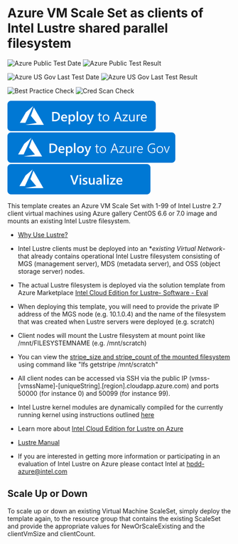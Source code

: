# Azure VM Scale Set as clients of Intel Lustre shared parallel filesystem

![Azure Public Test Date](https://azurequickstartsservice.blob.core.windows.net/badges/intel-lustre-clients-vmss-centos/PublicLastTestDate.svg)
![Azure Public Test Result](https://azurequickstartsservice.blob.core.windows.net/badges/intel-lustre-clients-vmss-centos/PublicDeployment.svg)

![Azure US Gov Last Test Date](https://azurequickstartsservice.blob.core.windows.net/badges/intel-lustre-clients-vmss-centos/FairfaxLastTestDate.svg)
![Azure US Gov Last Test Result](https://azurequickstartsservice.blob.core.windows.net/badges/intel-lustre-clients-vmss-centos/FairfaxDeployment.svg)

![Best Practice Check](https://azurequickstartsservice.blob.core.windows.net/badges/intel-lustre-clients-vmss-centos/BestPracticeResult.svg)
![Cred Scan Check](https://azurequickstartsservice.blob.core.windows.net/badges/intel-lustre-clients-vmss-centos/CredScanResult.svg)

[![Deploy To Azure](https://raw.githubusercontent.com/Azure/azure-quickstart-templates/master/1-CONTRIBUTION-GUIDE/images/deploytoazure.svg?sanitize=true)](https://portal.azure.com/#create/Microsoft.Template/uri/https%3A%2F%2Fraw.githubusercontent.com%2FAzure%2Fazure-quickstart-templates%2Fmaster%2Fintel-lustre-clients-vmss-centos%2Fazuredeploy.json)
[![Deploy To Azure US Gov](https://raw.githubusercontent.com/Azure/azure-quickstart-templates/master/1-CONTRIBUTION-GUIDE/images/deploytoazuregov.svg?sanitize=true)](https://portal.azure.us/#create/Microsoft.Template/uri/https%3A%2F%2Fraw.githubusercontent.com%2FAzure%2Fazure-quickstart-templates%2Fmaster%2Fintel-lustre-clients-vmss-centos%2Fazuredeploy.json)
[![Visualize](https://raw.githubusercontent.com/Azure/azure-quickstart-templates/master/1-CONTRIBUTION-GUIDE/images/visualizebutton.svg?sanitize=true)](http://armviz.io/#/?load=https%3A%2F%2Fraw.githubusercontent.com%2FAzure%2Fazure-quickstart-templates%2Fmaster%2Fintel-lustre-clients-vmss-centos%2Fazuredeploy.json)

This template creates an Azure VM Scale Set with 1-99 of Intel Lustre 2.7 client virtual machines using Azure gallery CentOS 6.6 or 7.0 image and mounts an existing Intel Lustre filesystem.

- [Why Use Lustre?](https://wiki.hpdd.intel.com/display/PUB/Why+Use+Lustre)

- Intel Lustre clients must be deployed into an **existing Virtual Network*- that already contains operational Intel Lustre filesystem consisting of MGS (management server), MDS (metadata server), and OSS (object storage server) nodes.

- The actual Lustre filesystem is deployed via the solution template from Azure Marketplace [Intel Cloud Edition for Lustre- Software - Eval](https://azure.microsoft.com/en-us/marketplace/partners/intel/)

- When deploying this template, you will need to provide the private IP address of the MGS node (e.g. 10.1.0.4) and the name of the filesystem that was created when Lustre servers were deployed (e.g. scratch)

- Client nodes will mount the Lustre filesystem at mount point like /mnt/FILESYSTEMNAME (e.g. /mnt/scratch)

- You can view the [stripe_size and stripe_count of the mounted filesystem](https://build.hpdd.intel.com/job/lustre-manual/lastSuccessfulBuild/artifact/lustre_manual.xhtml#idp5145472) using command like "lfs getstripe /mnt/scratch"

- All client nodes can be accessed via SSH via the public IP (vmss-[vmssName]-[uniqueString].[region].cloudapp.azure.com) and ports 50000 (for instance 0) and 50099 (for instance 99).

- Intel Lustre kernel modules are dynamically compiled for the currently running kernel using instructions outlined [here](https://wiki.hpdd.intel.com/display/PUB/Rebuilding+the+Lustre-client+rpms+for+a+new+kernel)

- Learn more about [Intel Cloud Edition for Lustre on Azure](https://wiki.hpdd.intel.com/display/PUB/Intel+Cloud+Edition+for+Lustre+on+Azure)

- [Lustre Manual](https://build.hpdd.intel.com/job/lustre-manual/lastSuccessfulBuild/artifact/lustre_manual.xhtml)

- If you are interested in getting more information or participating in an evaluation of Intel Lustre on Azure please contact Intel at [hpdd-azure@intel.com](mailto:hpdd-azure@intel.com?subject=Azure-Quick-Start-Templates)

## Scale Up or Down

To scale up or down an existing Virtual Machine ScaleSet, simply deploy the template again, to the resource group that contains the existing ScaleSet and provide the appropriate values for NewOrScaleExisting and the clientVmSize and clientCount.
